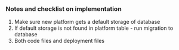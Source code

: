 ### Notes and checklist on implementation

1. Make sure new platform gets a default storage of database
2. If default storage is not found in platform table - run migration to database
3. Both code files and deployment files
